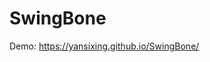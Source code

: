 # SwingBone

Demo: <a href="https://yansixing.github.io/SwingBone/">https://yansixing.github.io/SwingBone/</a>

